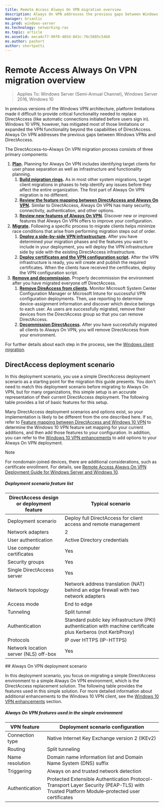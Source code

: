 ```yaml
---
title: Remote Access Always On VPN migration overview
description: Always On VPN addresses the previous gaps between Windows VPNs and DirectAccess, and how to migrate from DirectAccess to Always On VPN.
manager: brianlic
ms.prod: windows-server
ms.technology: networking-ras
ms.topic: article
ms.assetid: eeca4cf7-90f0-485d-843c-76c5885c54b0
ms.author: pashort
author: shortpatti
---
```


# Remote Access Always On VPN migration overview

>Applies To: Windows Server (Semi-Annual Channel), Windows Server 2016, Windows 10

In previous versions of the Windows VPN architecture, platform limitations made it difficult to provide critical functionality needed to replace DirectAccess (like automatic connections initiated before users sign in). Windows 10 VPN, however, has mitigated most of those limitations or expanded the VPN functionality beyond the capabilities of DirectAccess. Always On VPN addresses the previous gaps between Windows VPNs and DirectAccess.

The DirectAccess–to–Always On VPN migration process consists of three primary components:

1. **[Plan](#planning).** Planning for Always On VPN includes identifying target clients for user phase separation as well as infrastructure and functionality planning.
	1. **[Build migration rings](#build-migration-rings).** As in most other system migrations, target client migrations in phases to help identify any issues before they affect the entire organization. The first part of Always On VPN migration is no different.
	2. **[Review the feature mapping between DirectAccess and Always On VPN](#feature-mapping).** Similar to DirectAccess, Always On VPN has many security, connectivity, authentication, and other options.
    2. **[Review new features of Always On VPN](#win10-vpn-enhancements).**  Discover new or improved features that Always On VPN offers to improve your configuration.
2. **[Migrate](#migrate).** Following a specific process to migrate clients helps minimize race conditions that arise from performing migration steps out of order.
    1. **[Deploy a side-by-side VPN infrastructure](#deploy-vpn-infra).** After you have determined your migration phases and the features you want to include in your deployment, you will deploy the VPN infrastructure side by side with the existing DirectAccess infrastructure.
    2. **[Deploy certificates and the VPN configuration script](#win-client-migration).** After the VPN infrastructure is ready, you will create and publish the required certificates. When the clients have received the certificates, deploy the VPN configuration script.
3. **[Remove and decommission](#remove-decom).** Properly decommission the environment after you have migrated everyone off DirectAccess.
    1. **[Remove DireAccess from clients](#remove-devices-from-da).** Monitor Microsoft System Center Configuration Manager or Microsoft Intune for successful VPN configuration deployments. Then, use reporting to determine device-assignment information and discover which device belongs to each user. As users are successfully migrated, remove their devices from the DirectAccess group so that you can remove DirectAccess.
    2. **[Decommission DirectAccess](#decommission-da-infra).** After you have successfully migrated all clients to Always On VPN, you will remove DirectAccess from your environment.

For further details about each step in the process, see the [Windows client migration](#da-always-on-migration-deploy.md/win-client-migration).
 
## <a name="da-deployment-scenario"></a>DirectAccess deployment scenario

In this deployment scenario, you use a simple DirectAccess deployment scenario as a starting point for the migration this guide presents. You don't need to match this deployment scenario before migrating to Always On VPN, but for many organizations, this simple setup is an accurate representation of their current DirectAccess deployment. The following table provides a list of basic features for this setup.

Many DirectAccess deployment scenarios and options exist, so your implementation is likely to be different from the one described here. If so, refer to [Feature mapping between DirectAccess and Windows 10 VPN](#feature-mapping) to determine the Windows 10 VPN feature set mapping for your current additions, and then add those features to your configuration. In addition, you can refer to the [Windows 10 VPN enhancements](#win10-vpn-enhancements) to add options to your Always On VPN deployment.

> [!NOTE]
> For nondomain-joined devices, there are additional considerations, such as certificate enrollment. For details, see [Remote Access Always On VPN Deployment Guide for Windows Server and Windows 10](https://docs.microsoft.com/windows-server/remote/remote-access/vpn/always-on-vpn/deploy/always-on-vpn-deploy).

##### Deployment scenario feature list

| **DirectAccess design or deployment feature** | **Typical scenario** |
| --- | --- |
| Deployment scenario | Deploy full DirectAccess for client access and remote management |
| Network adapters | 2 |
| User authentication | Active Directory credentials |
| Use computer certificates | Yes |
| Security groups | Yes |
| Single DirectAccess server | Yes |
| Network topology | Network address translation (NAT) behind an edge firewall with two network adapters |
| Access mode | End to edge |
| Tunneling | Split tunnel |
| Authentication | Standard public key infrastructure (PKI) authentication with machine certificate plus Kerberos (not KerbProxy) |
| Protocols | IP over HTTPS (IP-HTTPS) |
| Network location server (NLS) off-box | Yes |

##<a name="always-on-vpn-scenario"></a> Always On VPN deployment scenario

In this deployment scenario, you focus on migrating a simple DirectAccess environment to a simple Always On VPN environment, which is the DirectAccess replacement solution. The following table provides the features used in this simple solution. For more detailed information about additional enhancements to the Windows 10 VPN client, see the [Windows 10 VPN enhancements](#win10-vpn-enhancements) section.

##### Always On VPN features used in the simple environment

| **VPN feature** | **Deployment scenario configuration** |
| --- | --- |
| Connection type | Native Internet Key Exchange version 2 (IKEv2) |
| Routing | Split tunneling |
| Name resolution | Domain name information list and Domain Name System (DNS) suffix |
| Triggering | Always on and trusted network detection |
| Authentication | Protected Extensible Authentication Protocol-Transport Layer Security (PEAP-TLS) with Trusted Platform Module–protected user certificates |